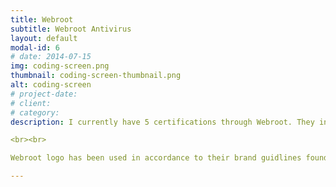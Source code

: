 ```yaml
---
title: Webroot
subtitle: Webroot Antivirus
layout: default
modal-id: 6
# date: 2014-07-15
img: coding-screen.png
thumbnail: coding-screen-thumbnail.png
alt: coding-screen
# project-date: 
# client: 
# category: 
description: I currently have 5 certifications through Webroot. They include DNS Protection Sales, DNS Protection Technical, Endpoint Protection Sales, Endpoint Protection Technical, and Security Awareness Technical Certifications. For more information about their certifications please visit their site, https://www.webroot.com/us/en/business/resources/certifications.

<br><br>

Webroot logo has been used in accordance to their brand guidlines found here, https://www.webroot.com/us/en/about/brand.

---
```


